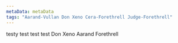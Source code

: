 ```yaml
---
metaData: metaData
tags: "Aarand-Vullan Don Xeno Cera-Forethrell Judge-Forethrell"
---
```


testy test test test Don Xeno Aarand Forethrell
